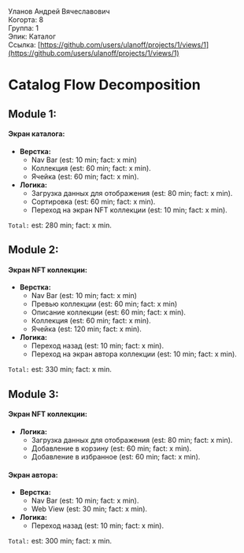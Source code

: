 Уланов Андрей Вячеславович
<br /> Когорта: 8
<br /> Группа: 1
<br /> Эпик: Каталог
<br /> Ссылка: [https://github.com/users/ulanoff/projects/1/views/1](https://github.com/users/ulanoff/projects/1/views/1)

# Catalog Flow Decomposition

## Module 1:
#### Экран каталога:
- **Верстка:**
  - Nav Bar (est: 10 min; fact: x min)
  - Коллекция (est: 60 min; fact: x min).
  - Ячейка (est: 60 min; fact: x min).
- **Логика:**
  - Загрузка данных для отображения (est: 80 min; fact: x min).
  - Сортировка (est: 60 min; fact: x min).
  - Переход на экран NFT коллекции (est: 10 min; fact: x min).

`Total:` est: 280 min; fact: x min.

## Module 2:
#### Экран NFT коллекции:
- **Верстка:**
  - Nav Bar (est: 10 min; fact: x min)
  - Превью коллекции (est: 60 min; fact: x min)
  - Описание коллекции (est: 60 min; fact: x min).
  - Коллекция (est: 60 min; fact: x min).
  - Ячейка (est: 120 min; fact: x min).
- **Логика:**
  - Переход назад (est: 10 min; fact: x min).
  - Переход на экран автора коллекции (est: 10 min; fact: x min).

`Total:` est: 330 min; fact: x min.

## Module 3:
#### Экран NFT коллекции:
- **Логика:**
  - Загрузка данных для отображения (est: 80 min; fact: x min).
  - Добавление в корзину (est: 60 min; fact: x min).
  - Добавление в избранное (est: 60 min; fact: x min).
#### Экран автора:
- **Верстка:**
  - Nav Bar (est: 10 min; fact: x min).
  - Web View (est: 30 min; fact: x min).
- **Логика:**
  - Переход назад (est: 10 min; fact: x min).

`Total:` est: 300 min; fact: x min.
